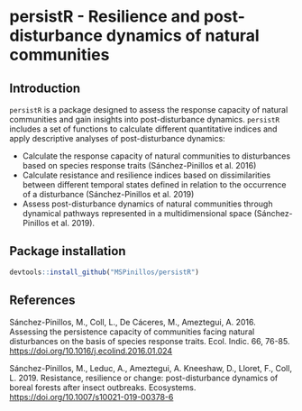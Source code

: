 # persistR - Resilience and post-disturbance dynamics of natural communities

## Introduction

`persistR` is a package designed to assess the response capacity of natural communities and gain insights into post-disturbance dynamics. `persistR` includes a set of functions to calculate different quantitative indices and apply descriptive analyses of post-disturbance dynamics:

* Calculate the response capacity of natural communities to disturbances based on species response traits (Sánchez-Pinillos et al. 2016)
* Calculate resistance and resilience indices based on dissimilarities between different temporal states defined in relation to the occurrence of a disturbance (Sánchez-Pinillos et al. 2019)
* Assess post-disturbance dynamics of natural communities through dynamical pathways represented in a multidimensional space (Sánchez-Pinillos et al. 2019).

## Package installation

```R
devtools::install_github("MSPinillos/persistR")
```

## References

Sánchez-Pinillos, M., Coll, L., De Cáceres, M., Ameztegui, A. 2016. Assessing the persistence capacity of communities facing natural disturbances on the basis of species response traits. Ecol. Indic. 66, 76-85. https://doi.org/10.1016/j.ecolind.2016.01.024

Sánchez-Pinillos, M., Leduc, A., Ameztegui, A. Kneeshaw, D., Lloret, F., Coll, L. 2019. Resistance, resilience or change: post-disturbance dynamics of boreal forests after insect outbreaks. Ecosystems. https://doi.org/10.1007/s10021-019-00378-6


